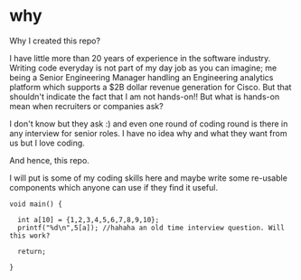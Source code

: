 # why
Why I created this repo?

I have little more than 20 years of experience in the software industry. Writing code everyday is not part of my day job as you can imagine; me being a Senior Engineering Manager handling an Engineering analytics platform which supports a $2B dollar revenue generation for Cisco. But that shouldn't indicate the fact that I am not hands-on!! But what is hands-on mean when recruiters or companies ask?

I don't know but they ask :) and even one round of coding round is there in any interview for senior roles. I have no idea why and what they want from us but I love coding. 

And hence, this repo. 

I will put is some of my coding skills here and maybe write some re-usable components which anyone can use if they find it useful.

```
void main() { 

  int a[10] = {1,2,3,4,5,6,7,8,9,10};
  printf("%d\n",5[a]); //hahaha an old time interview question. Will this work?

  return;

}
```
